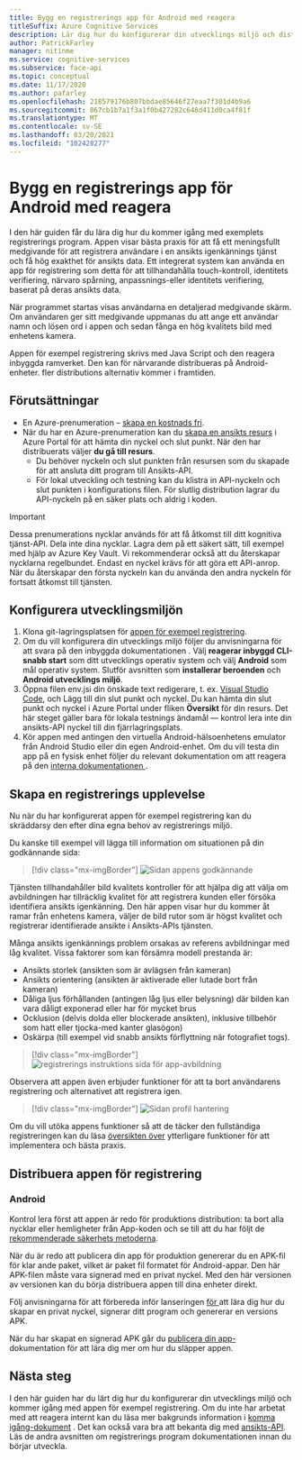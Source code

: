 ```yaml
---
title: Bygg en registrerings app för Android med reagera
titleSuffix: Azure Cognitive Services
description: Lär dig hur du konfigurerar din utvecklings miljö och distribuerar en app för ansikts registrering för att få tillåtelse från kunder.
author: PatrickFarley
manager: nitinme
ms.service: cognitive-services
ms.subservice: face-api
ms.topic: conceptual
ms.date: 11/17/2020
ms.author: pafarley
ms.openlocfilehash: 218579176b807bbdae85646f27eaa7f301d4b9a6
ms.sourcegitcommit: 867cb1b7a1f3a1f0b427282c648d411d0ca4f81f
ms.translationtype: MT
ms.contentlocale: sv-SE
ms.lasthandoff: 03/20/2021
ms.locfileid: "102428277"
---
```

# <a name="build-an-enrollment-app-for-android-with-react"></a>Bygg en registrerings app för Android med reagera

I den här guiden får du lära dig hur du kommer igång med exemplets registrerings program. Appen visar bästa praxis för att få ett meningsfullt medgivande för att registrera användare i en ansikts igenkännings tjänst och få hög exakthet för ansikts data. Ett integrerat system kan använda en app för registrering som detta för att tillhandahålla touch-kontroll, identitets verifiering, närvaro spårning, anpassnings-eller identitets verifiering, baserat på deras ansikts data.

När programmet startas visas användarna en detaljerad medgivande skärm. Om användaren ger sitt medgivande uppmanas du att ange ett användar namn och lösen ord i appen och sedan fånga en hög kvalitets bild med enhetens kamera.

Appen för exempel registrering skrivs med Java Script och den reagera inbyggda ramverket. Den kan för närvarande distribueras på Android-enheter. fler distributions alternativ kommer i framtiden.

## <a name="prerequisites"></a>Förutsättningar 

* En Azure-prenumeration – [skapa en kostnads fri](https://azure.microsoft.com/free/cognitive-services/).  
* När du har en Azure-prenumeration kan du [skapa en ansikts resurs](https://portal.azure.com/#create/Microsoft.CognitiveServicesFace) i Azure Portal för att hämta din nyckel och slut punkt. När den har distribuerats väljer **du gå till resurs**.  
  * Du behöver nyckeln och slut punkten från resursen som du skapade för att ansluta ditt program till Ansikts-API.  
  * För lokal utveckling och testning kan du klistra in API-nyckeln och slut punkten i konfigurations filen. För slutlig distribution lagrar du API-nyckeln på en säker plats och aldrig i koden.  

> [!IMPORTANT]
> Dessa prenumerations nycklar används för att få åtkomst till ditt kognitiva tjänst-API. Dela inte dina nycklar. Lagra dem på ett säkert sätt, till exempel med hjälp av Azure Key Vault. Vi rekommenderar också att du återskapar nycklarna regelbundet. Endast en nyckel krävs för att göra ett API-anrop. När du återskapar den första nyckeln kan du använda den andra nyckeln för fortsatt åtkomst till tjänsten.

## <a name="set-up-the-development-environment"></a>Konfigurera utvecklingsmiljön

1. Klona git-lagringsplatsen för [appen för exempel registrering](https://github.com/azure-samples/cognitive-services-FaceAPIEnrollmentSample).
1. Om du vill konfigurera din utvecklings miljö följer du anvisningarna för att svara på den inbyggda dokumentationen <a href="https://reactnative.dev/docs/environment-setup"  title=" "  target="_blank"> </a> . Välj **reagerar inbyggd CLI-snabb start** som ditt utvecklings operativ system och välj **Android** som mål operativ system. Slutför avsnitten som **installerar beroenden** och **Android utvecklings miljö**.
1. Öppna filen env.jsi din önskade text redigerare, t. ex. [Visual Studio Code](https://code.visualstudio.com/), och Lägg till din slut punkt och nyckel. Du kan hämta din slut punkt och nyckel i Azure Portal under fliken **Översikt** för din resurs. Det här steget gäller bara för lokala testnings ändamål &mdash; kontrol lera inte din ansikts-API nyckel till din fjärrlagringsplats.
1. Kör appen med antingen den virtuella Android-hälsoenhetens emulator från Android Studio eller din egen Android-enhet. Om du vill testa din app på en fysisk enhet följer du relevant dokumentation om att reagera på den <a href="https://reactnative.dev/docs/running-on-device"  title=" "  target="_blank"> interna dokumentationen </a> .  


## <a name="create-an-enrollment-experience"></a>Skapa en registrerings upplevelse  

Nu när du har konfigurerat appen för exempel registrering kan du skräddarsy den efter dina egna behov av registrerings miljö.

Du kanske till exempel vill lägga till information om situationen på din godkännande sida:

> [!div class="mx-imgBorder"]
> ![Sidan appens godkännande](./media/enrollment-app/1-consent-1.jpg)

Tjänsten tillhandahåller bild kvalitets kontroller för att hjälpa dig att välja om avbildningen har tillräcklig kvalitet för att registrera kunden eller försöka identifiera ansikts igenkänning. Den här appen visar hur du kommer åt ramar från enhetens kamera, väljer de bild rutor som är högst kvalitet och registrerar identifierade ansikte i Ansikts-APIs tjänsten. 

Många ansikts igenkännings problem orsakas av referens avbildningar med låg kvalitet. Vissa faktorer som kan försämra modell prestanda är:
* Ansikts storlek (ansikten som är avlägsen från kameran)
* Ansikts orientering (ansikten är aktiverade eller lutade bort från kameran)
* Dåliga ljus förhållanden (antingen låg ljus eller belysning) där bilden kan vara dåligt exponerad eller har för mycket brus
* Ocklusion (delvis dolda eller blockerade ansikten), inklusive tillbehör som hatt eller tjocka-med kanter glasögon)
* Oskärpa (till exempel vid snabb ansikts förflyttning när fotografiet togs). 

> [!div class="mx-imgBorder"]
> ![registrerings instruktions sida för app-avbildning](./media/enrollment-app/4-instruction.jpg)

Observera att appen även erbjuder funktioner för att ta bort användarens registrering och alternativet att registrera igen.

> [!div class="mx-imgBorder"]
> ![Sidan profil hantering](./media/enrollment-app/10-manage-2.jpg)

Om du vill utöka appens funktioner så att de täcker den fullständiga registreringen kan du läsa [översikten över](enrollment-overview.md) ytterligare funktioner för att implementera och bästa praxis.

## <a name="deploy-the-enrollment-app"></a>Distribuera appen för registrering

### <a name="android"></a>Android

Kontrol lera först att appen är redo för produktions distribution: ta bort alla nycklar eller hemligheter från App-koden och se till att du har följt de [rekommenderade säkerhets metoderna](../cognitive-services-security.md?tabs=command-line%2ccsharp).

När du är redo att publicera din app för produktion genererar du en APK-fil för klar ande paket, vilket är paket fil formatet för Android-appar. Den här APK-filen måste vara signerad med en privat nyckel. Med den här versionen av versionen kan du börja distribuera appen till dina enheter direkt. 

Följ anvisningarna för att förbereda inför lanseringen <a href="https://developer.android.com/studio/publish/preparing#publishing-build"  title=" "  target="_blank"> för </a> att lära dig hur du skapar en privat nyckel, signerar ditt program och genererar en versions APK.  

När du har skapat en signerad APK går du <a href="https://developer.android.com/studio/publish"  title=" till publicera appen "  target="_blank"> publicera din app- </a> dokumentation för att lära dig mer om hur du släpper appen.

## <a name="next-steps"></a>Nästa steg  

I den här guiden har du lärt dig hur du konfigurerar din utvecklings miljö och kommer igång med appen för exempel registrering. Om du inte har arbetat med att reagera internt kan du läsa mer bakgrunds information i [komma igång-dokument](https://reactnative.dev/docs/getting-started) . Det kan också vara bra att bekanta dig med [ansikts-API](Overview.md). Läs de andra avsnitten om registrerings program dokumentationen innan du börjar utveckla.